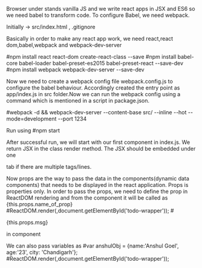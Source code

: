 Browser under stands vanilla JS and we write react apps in JSX and ES6 so we need babel to transform code. 
To configure Babel, we need webpack.

Initially -> src/index.html , .gitignore

Basically in order to make any react app work, we need react,react dom,babel,webpack and webpack-dev-server

#npm install react react-dom create-react-class --save
#npm install babel-core babel-loader babel-preset-es2015 babel-preset-react --save-dev
#npm install webpack webpack-dev-server --save-dev

Now we need to create a webpack config file webpack.config.js to configure the babel behaviour. Accordingly created the entry point as app/index.js in src folder.Now we can run the webpack config using a command which is mentioned in a script in package.json.

#webpack -d && webpack-dev-server --content-base src/ --inline --hot --mode=development --port 1234

Run using 
#npm start

After successful run, we will start with our first component in index.js. We return JSX in the class render method. The JSX should be embedded under one <div> tab if there are multiple tags/lines.

Now props are the way to pass the data in the components(dynamic data components) that needs to be displayed in the react application. Props is properties only.
In order to pass the props, we need to define the prop in ReactDOM rendering and from the component it will be called as {this.props.name_of_prop}
#ReactDOM.render(<TodoComponent msg="this is prop"/>,document.getElementById('todo-wrapper'));
#<p>{this.props.msg}</p> in component

We can also pass variables as
#var anshulObj = {name:'Anshul Goel', age:'23', city: 'Chandigarh'};
#ReactDOM.render(<TodoComponent msg="this is prop" person={anshulObj}/>,document.getElementById('todo-wrapper'));